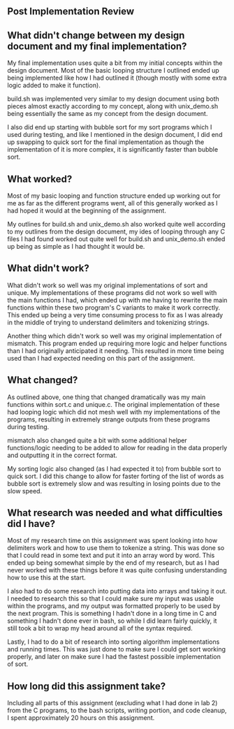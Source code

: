 ## Post Implementation Review

## What didn't change between my design document and my final implementation?

My final implementation uses quite a bit from my initial concepts within the design document. Most of the basic looping structure I outlined ended up being implemented like how I had outlined it (though mostly with some extra logic added to make it function).

build.sh was implemented very similar to my design document using both pieces almost exactly according to my concept, along with unix_demo.sh being essentially the same as my concept from the design document.

I also did end up starting with bubble sort for my sort programs which I used during testing, and like I mentioned in the design document, I did end up swapping to quick sort for the final implementation as though the implementation of it is more complex, it is significantly faster than bubble sort.

## What worked?

Most of my basic looping and function structure ended up working out for me as far as the different programs went, all of this generally worked as I had hoped it would at the beginning of the assignment.

My outlines for build.sh and unix_demo.sh also worked quite well according to my outlines from the design document, my ides of looping through any C files I had found worked out quite well for build.sh and unix_demo.sh ended up being as simple as I had thought it would be.

## What didn't work?

What didn't work so well was my original implementations of sort and unique. My implementations of these programs did not work so well with the main functions I had, which ended up with me having to rewrite the main functions within these two program's C variants to make it work correctly. This ended up being a very time consuming process to fix as I was already in the middle of trying to understand delimiters and tokenizing strings.

Another thing which didn't work so well was my original implementation of mismatch. This program ended up requiring more logic and helper functions than I had originally anticipated it needing. This resulted in more time being used than I had expected needing on this part of the assignment.

## What changed?

As outlined above, one thing that changed dramatically was my main functions within sort.c and unique.c. The original implementation of these had looping logic which did not mesh well with my implementations of the programs, resulting in extremely strange outputs from these programs during testing.

mismatch also changed quite a bit with some additional helper functions/logic needing to be added to allow for reading in the data properly and outputting it in the correct format.

My sorting logic also changed (as I had expected it to) from bubble sort to quick sort. I did this change to allow for faster forting of the list of words as bubble sort is extremely slow and was resulting in losing points due to the slow speed.

## What research was needed and what difficulties did I have?

Most of my research time on this assignment was spent looking into how delimiters work and how to use them to tokenize a string. This was done so that I could read in some text and put it into an array word by word. This ended up being somewhat simple by the end of my research, but as I had never worked with these things before it was quite confusing understanding how to use this at the start.

I also had to do some research into putting data into arrays and taking it out. I needed to research this so that I could make sure my input was usable within the programs, and my output was formatted properly to be used by the next program. This is something I hadn't done in a long time in C and something I hadn't done ever in bash, so while I did learn fairly quickly, it still took a bit to wrap my head around all of the syntax required.

Lastly, I had to do a bit of research into sorting algorithm implementations and running times. This was just done to make sure I could get sort working properly, and later on make sure I had the fastest possible implementation of sort.

## How long did this assignment take?

Including all parts of this assignment (excluding what I had done in lab 2) from the C programs, to the bash scripts, writing portion, and code cleanup, I spent approximately 20 hours on this assignment.